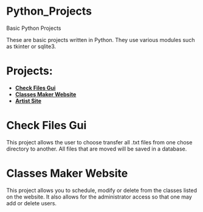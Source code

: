 # Python_Projects
Basic Python Projects

These are basic projects written in Python. They use various modules such as tkinter or sqlite3.

<h1>Projects:</h1>
  
  <ul>
  <li><b><a href = "https://github.com/carlosramir991/Python_Projects/blob/master/file_organizer.py"> Check Files Gui</a></b></li>
  <li><b><a href = "https://github.com/carlosramir991/Python_Projects/tree/master/PycharmProjects/pythonProject/venv/bin/Classes">Classes Maker Website</a></b></li>
  <li><b><a href = "https://github.com/carlosramir991/C-Sharp-Projects/tree/main/PycharmProject">Artist Site</a></b></li>

  </ul>
  
  
 <h1>Check Files Gui</h1>
 
 This project allows the user to choose transfer all .txt files from one chose directory to another. All files that are moved will be saved in a database. 
  
 <h1>Classes Maker Website</h1>
 
 This project allows you to schedule, modify or delete from the classes listed on the website. It also allows for the administrator access so that one may add or delete users. 
 
 

